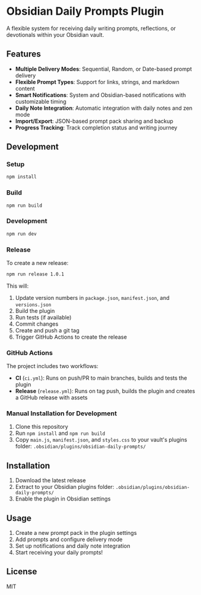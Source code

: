 # Obsidian Daily Prompts Plugin

A flexible system for receiving daily writing prompts, reflections, or devotionals within your Obsidian vault.

## Features

- **Multiple Delivery Modes**: Sequential, Random, or Date-based prompt delivery
- **Flexible Prompt Types**: Support for links, strings, and markdown content
- **Smart Notifications**: System and Obsidian-based notifications with customizable timing
- **Daily Note Integration**: Automatic integration with daily notes and zen mode
- **Import/Export**: JSON-based prompt pack sharing and backup
- **Progress Tracking**: Track completion status and writing journey

## Development

### Setup

```bash
npm install
```

### Build

```bash
npm run build
```

### Development

```bash
npm run dev
```

### Release

To create a new release:

```bash
npm run release 1.0.1
```

This will:
1. Update version numbers in `package.json`, `manifest.json`, and `versions.json`
2. Build the plugin
3. Run tests (if available)
4. Commit changes
5. Create and push a git tag
6. Trigger GitHub Actions to create the release

### GitHub Actions

The project includes two workflows:

- **CI** (`ci.yml`): Runs on push/PR to main branches, builds and tests the plugin
- **Release** (`release.yml`): Runs on tag push, builds the plugin and creates a GitHub release with assets

### Manual Installation for Development

1. Clone this repository
2. Run `npm install` and `npm run build`
3. Copy `main.js`, `manifest.json`, and `styles.css` to your vault's plugins folder:
   `.obsidian/plugins/obsidian-daily-prompts/`

## Installation

1. Download the latest release
2. Extract to your Obsidian plugins folder: `.obsidian/plugins/obsidian-daily-prompts/`
3. Enable the plugin in Obsidian settings

## Usage

1. Create a new prompt pack in the plugin settings
2. Add prompts and configure delivery mode
3. Set up notifications and daily note integration
4. Start receiving your daily prompts!

## License

MIT